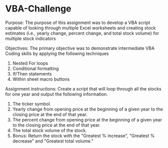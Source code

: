 # VBA-Challenge

Purpose: The purpose of this assignment was to develop a VBA script capable of looking through multiple Excel worksheets and creating stock estimates (i.e., yearly change, percent change, and total stock volume) for multiple stock indicators

Objectives:  The primary objective was to demonstrate intermediate VBA Coding skills by applying the following techniques
  1.  Nested For loops
  2.  Conditional formatting
  3.  If/Then statements
  4.  Within sheet macro buttons

Assignment instructions:  Create a script that will loop through all the stocks for one year and output the following information.
  1.  The ticker symbol.
  2.  Yearly change from opening price at the beginning of a given year to the closing price at the end of that year.
  3.  The percent change from opening price at the beginning of a given year to the closing price at the end of that year.
  4.  The total stock volume of the stock.
  5.  Bonus: Return the stock with the "Greatest % increase", "Greatest % decrease" and "Greatest total volume."
